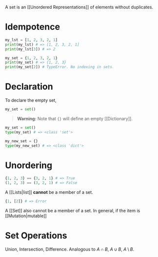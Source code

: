 A set is an [[Unordered Representations]] of elements without duplicates.
# Idempotence
```python
my_lst = [1, 2, 3, 2, 1]
print(my_lst) # => [1, 2, 3, 2, 1]
print(my_lst[3]) # => 2

my_set = {1, 2, 3, 2, 1}
print(my_set) # => {1, 2, 3}
print(my_set[2]) # TypeError. No indexing in sets.
```
# Declaration
To declare the empty set,
```python
my_set = set()
```
> **Warning:** Note that `{}` will define an empty [[Dictionary]].
```python
my_set = set()
type(my_set) # => <class 'set'>

my_new_set = {}
type(my_new_set) # => <class 'dict'>
```
# Unordering
```python
{1, 2, 3} == {3, 2, 1} # => True
(1, 2, 3) == (3, 2, 1) # => False
```
A [[Lists|list]] **cannot** be a member of a set.
```python
{1, [2]} # => Error
```
A [[Set]] also cannot be a member of a set.
In general, if the item is [[Mutation|mutable]] 
# Set Operations
Union, Intersection, Difference.
Analogous to $A \cap B$, $A \cup B$, $A \setminus B$.